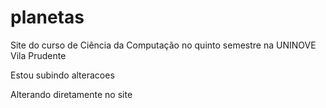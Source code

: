 # planetas
Site do curso de Ciência da Computação no quinto semestre na UNINOVE Vila Prudente

Estou subindo alteracoes

Alterando diretamente no site
